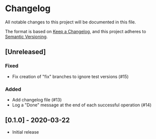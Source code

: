 # Changelog

All notable changes to this project will be documented in this file.

The format is based on [Keep a Changelog](https://keepachangelog.com/en/1.0.0/),
and this project adheres to [Semantic Versioning](https://semver.org/spec/v2.0.0.html).

## [Unreleased]

### Fixed
- Fix creation of "fix" branches to ignore test versions (#15)

### Added
- Add changelog file (#13)
- Log a "Done" message at the end of each successful operation (#14)

## [0.1.0] - 2020-03-22

- Initial release
